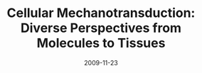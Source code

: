 ---
title: "Cellular Mechanotransduction: Diverse Perspectives from Molecules to Tissues"
type: book
external_url: "https://www.cambridge.org/us/universitypress/subjects/engineering/biomedical-engineering/cellular-mechanotransduction-diverse-perspectives-molecules-tissues?format=PB"
citation: "Mofrad MRK, Kamm RD (eds). Cellular Mechanotransduction: Diverse Perspectives from Molecules to Tissues. Cambridge University Press; November 23, 2009."
authors:
  - Mohammad R. K. Mofrad
  - Roger D. Kamm
keywords:
  - mechanotransduction
  - cell biology
  - biomechanics
cover: "https://assets.cambridge.org/97811076/82467/cover/9781107682467.jpg"
date: 2009-11-23
---